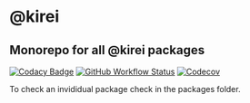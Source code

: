 @kirei
===================

## Monorepo for all @kirei packages

[![Codacy Badge](https://api.codacy.com/project/badge/Grade/b4ef310cc4154381a708c8f5040b926f)](https://app.codacy.com/manual/iFaxity/kirei?utm_source=github.com&utm_medium=referral&utm_content=iFaxity/kirei&utm_campaign=Badge_Grade_Dashboard)
[![GitHub Workflow Status](https://img.shields.io/github/workflow/status/ifaxity/kirei/Tests?style=for-the-badge)](https://github.com/iFaxity/kirei/actions)
[![Codecov](https://img.shields.io/codecov/c/github/ifaxity/kirei?style=for-the-badge)](https://codecov.io/gh/iFaxity/kirei)

To check an invididual package check in the packages folder.

